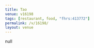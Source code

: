 ```yaml
---
title: Tao
venue: v16198
tags: [restaurant, food, "fhrs:413772"]
permalink: /v/16198/
layout: venue
---
```

null